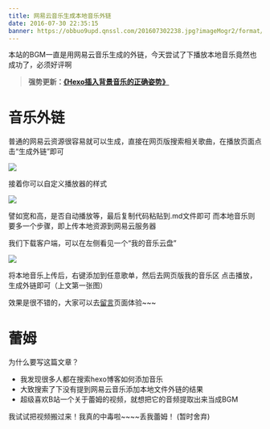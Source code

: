 ```yaml
---
title: 网易云音乐生成本地音乐外链
date: 2016-07-30 22:35:15
banner: https://obbuo9upd.qnssl.com/201607302238.jpg?imageMogr2/format/webp
---
```

本站的BGM一直是用网易云音乐生成的外链，今天尝试了下播放本地音乐竟然也成功了，必须好评啊

> **强势更新：[《Hexo插入背景音乐的正确姿势》](https://www.tiexo.cn/http-https-music/)**
<!--more-->

# 音乐外链

普通的网易云资源很容易就可以生成，直接在网页版搜索相关歌曲，在播放页面点击“生成外链”即可

![](https://obbuo9upd.qnssl.com/20160730222230.png?imageMogr2/format/webp)

接着你可以自定义播放器的样式

![](https://obbuo9upd.qnssl.com/20160730222413.png?imageMogr2/format/webp)

譬如宽和高，是否自动播放等，最后复制代码粘贴到.md文件即可
而本地音乐则要多一个步骤，即上传本地资源到网易云服务器

我们下载客户端，可以在左侧看见一个“我的音乐云盘”

![](https://obbuo9upd.qnssl.com/20160730222649.png?imageMogr2/format/webp)

将本地音乐上传后，右键添加到任意歌单，然后去网页版我的音乐区
点击播放，生成外链即可（上文第一张图）

效果是很不错的，大家可以去[留言](https://www.tiexo.cn/about/)页面体验~~~

# 蕾姆

为什么要写这篇文章？
- 我发现很多人都在搜索hexo博客如何添加音乐
- 大致搜索了下没有提到网易云音乐添加本地文件外链的结果
- 超级喜欢B站一个关于蕾姆的视频，就想把它的音频提取出来当成BGM

我试试把视频搬过来！我真的中毒啦~~~~丢我蕾姆！
(暂时舍弃)

